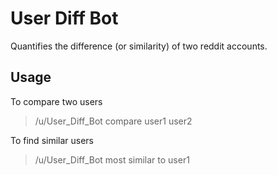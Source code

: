 # User Diff Bot

Quantifies the difference (or similarity) of two reddit accounts.

## Usage

To compare two users

> /u/User_Diff_Bot compare user1 user2

To find similar users

> /u/User_Diff_Bot most similar to user1
